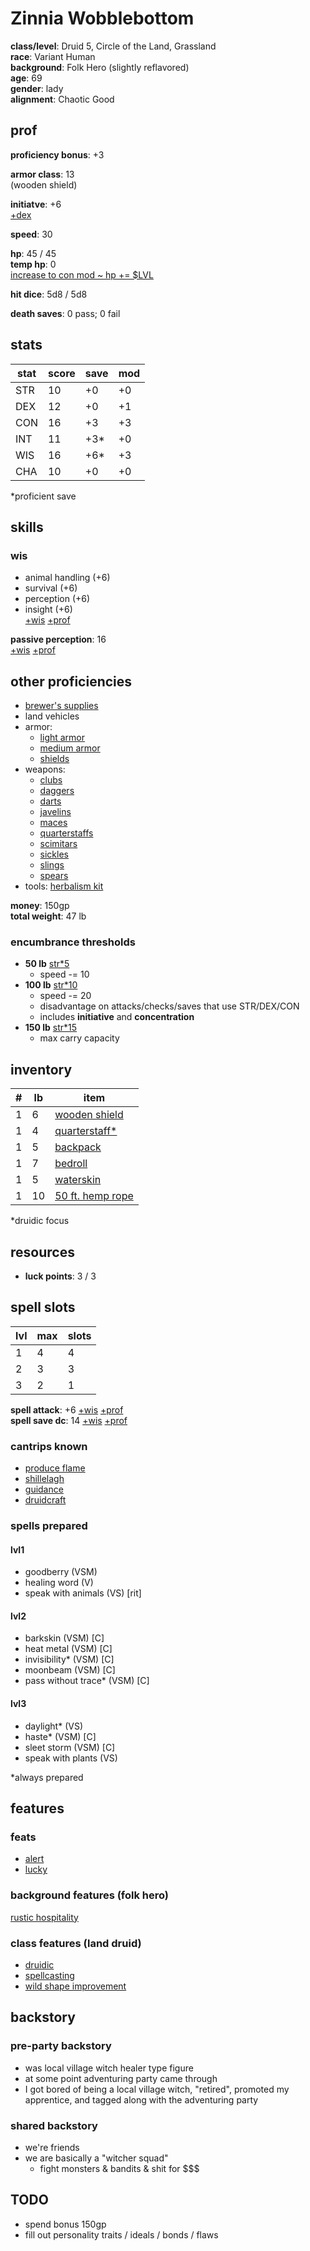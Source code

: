 # Zinnia Wobblebottom  
**class/level**: Druid 5, Circle of the Land, Grassland  
**race**: Variant Human  
**background**: Folk Hero (slightly reflavored)  
**age**: 69  
**gender**: lady  
**alignment**: Chaotic Good
  
## prof  
**proficiency bonus**: +3  
  
**armor class**: 13  
(wooden shield)  
  
**initiatve**: +6  
[+dex](#stats)  
  
**speed**: 30  
  
**hp**: 45 / 45  
**temp hp**: 0  
[increase to con mod ~ hp += $LVL](#stats)  
  
**hit dice**: 5d8 / 5d8  
  
**death saves**: 0 pass; 0 fail  
  
## stats  
|stat|score|save|mod|  
|----|-----|----|---|  
|STR |10   |+0  |+0 |  
|DEX |12   |+0  |+1 |  
|CON |16   |+3  |+3 |  
|INT |11   |+3* |+0 |  
|WIS |16   |+6* |+3 |  
|CHA |10   |+0  |+0 |  
  
\*proficient save  
  
## skills  
### wis  
- animal handling (+6)  
- survival (+6)  
- perception (+6)  
- insight (+6)  
[+wis](#stats) [+prof](#prof)  
  
**passive perception**: 16  
[+wis](#stats) [+prof](#prof)  

## other proficiencies  
- [brewer's supplies](https://2014.5e.tools/items.html#brewer's%20supplies_phb)
- land vehicles  
- armor:
    - [light armor](https://2014.5e.tools/items.html#blankhash,flsttype:light%20armor=1)
    - [medium armor](https://2014.5e.tools/items.html#blankhash,flsttype:medium%20armor=1)
    - [shields](https://2014.5e.tools/items.html#shield_phb)
- weapons:
    - [clubs](https://2014.5e.tools/items.html#club_phb)
    - [daggers](https://2014.5e.tools/items.html#dagger_phb)
    - [darts](https://2014.5e.tools/items.html#dart_phb)
    - [javelins](https://2014.5e.tools/items.html#javelin_phb)
    - [maces](https://2014.5e.tools/items.html#mace_phb)
    - [quarterstaffs](https://2014.5e.tools/items.html#quarterstaff_phb)
    - [scimitars](https://2014.5e.tools/items.html#scimitar_phb)
    - [sickles](https://2014.5e.tools/items.html#sickle_phb)
    - [slings](https://2014.5e.tools/items.html#sling_phb)
    - [spears](https://2014.5e.tools/items.html#spear_phb)
- tools: [herbalism kit](https://2014.5e.tools/items.html#herbalism%20kit_phb)

**money**: 150gp  
**total weight**: 47 lb  

### encumbrance thresholds
- **50 lb** [str*5](#stats)
    - speed -= 10
- **100 lb** [str*10](#stats)
    - speed -= 20
    - disadvantage on attacks/checks/saves that use STR/DEX/CON
    - includes **initiative** and **concentration**
- **150 lb** [str*15](#stats)
    - max carry capacity

## inventory  
|#  |lb |item            |  
|---|---|----------------|  
|1  |6  |[wooden shield   ](https://2014.5e.tools/items.html#shield_phb)|  
|1  |4  |[quarterstaff*   ](https://2014.5e.tools/items.html#quarterstaff_phb)|  
|1  |5  |[backpack        ](https://2014.5e.tools/items.html#backpack_phb)|  
|1  |7  |[bedroll         ](https://2014.5e.tools/items.html#bedroll_phb)|  
|1  |5  |[waterskin       ](https://2014.5e.tools/items.html#waterskin_phb)|  
|1  |10 |[50 ft. hemp rope](https://2014.5e.tools/items.html#hempen%20rope%20(50%20feet)_phb)|  
  
\*druidic focus  
  
## resources  
- **luck points**: 3 / 3  
  
## spell slots  
|lvl|max|slots|  
|---|---|-----|  
|1  |4  |4    |  
|2  |3  |3    |  
|3  |2  |1    |  
  
**spell attack**: +6 [+wis](#stats) [+prof](#prof)  
**spell save dc**: 14 [+wis](#stats) [+prof](#prof)  
  
### cantrips known  
- [produce flame](https://2014.5e.tools/spells.html#produce%20flame_phb)
- [shillelagh](https://2014.5e.tools/spells.html#shillelagh_phb)
- [guidance](https://2014.5e.tools/spells.html#guidance_phb)
- [druidcraft](https://2014.5e.tools/spells.html#druidcraft_phb)

### spells prepared  
#### lvl1
- goodberry (VSM)
- healing word (V)
- speak with animals (VS) [rit]
#### lvl2
- barkskin (VSM) [C]
- heat metal (VSM) [C]
- invisibility* (VSM) [C]
- moonbeam (VSM) [C]
- pass without trace* (VSM) [C]
#### lvl3
- daylight* (VS)
- haste* (VSM) [C]
- sleet storm (VSM) [C]
- speak with plants (VS)

\*always prepared

## features  
### feats  
- [alert](https://2014.5e.tools/feats.html#alert_phb)  
- [lucky](https://2014.5e.tools/feats.html#lucky_phb)  
### background features (folk hero)  
[rustic hospitality](https://2014.5e.tools/backgrounds.html#folk%20hero_phb)  
### class features (land druid)  
- [druidic](https://2014.5e.tools/classes.html#druid_phb,state:feature=s0-0~sub_land_phb=b1~sub_moon_phb=b1)  
- [spellcasting](https://2014.5e.tools/classes.html#druid_phb,state:feature=s0-1~sub_land_phb=b1~sub_moon_phb=b1)  
- [wild shape improvement](https://2014.5e.tools/classes.html#druid_phb,state:feature=s3-0~sub_land_phb=b1~sub_moon_phb=b1)  
  
## backstory  
### pre-party backstory  
- was local village witch healer type figure  
- at some point adventuring party came through  
- I got bored of being a local village witch, "retired", promoted my apprentice, and tagged along with the adventuring party  
### shared backstory  
- we're friends  
- we are basically a "witcher squad"  
    - fight monsters & bandits & shit for $$$  

## TODO  
- spend bonus 150gp  
- fill out personality traits / ideals / bonds / flaws  
